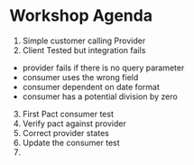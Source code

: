 # Workshop Agenda

1. Simple customer calling Provider
2. Client Tested but integration fails
  * provider fails if there is no query parameter
  * consumer uses the wrong field
  * consumer dependent on date format
  * consumer has a potential division by zero
3. First Pact consumer test
4. Verify pact against provider
5. Correct provider states
6. Update the consumer test
7. 
